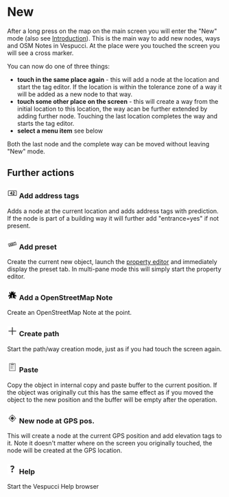 # New

After a long press on the map on the main screen you will enter the "New" mode (also see [Introduction](../en/Introduction.md)). This is the main way to add new nodes, ways and OSM Notes in Vespucci. At the place were you touched the screen you will see a cross marker.

You can now do one of three things:

* **touch in the same place again** - this will add a node at the location and start the tag editor. If the location is within the tolerance zone of a way it will be added as a new node to that way.
* **touch some other place on the screen** - this will create a way from the initial location to this location, the way acan be further extended by adding further node. Touching the last location completes the way and starts the tag editor. 
* **select a menu item** see below

Both the last node and the complete way can be moved without leaving "New" mode.

## Further actions  

### ![Address](../images/address.png) Add address tags

Adds a node at the current location and adds address tags with prediction. If the node is part of a building way it will further add "entrance=yes" if not present.

### ![Preset](../images/tag_menu_preset.png) Add preset

Create the current new object, launch the [property editor](PropertyEditor) and immediately display the preset tab. In multi-pane mode this will simply start the property editor.

### ![Bug](../images/tag_menu_bug.png) Add a OpenStreetMap Note

Create an OpenStreetMap Note at the point.

### ![Append](../images/tag_menu_append.png) Create path 

Start the path/way creation mode, just as if you had touch the screen again.

### ![Paste](../images/ic_menu_paste_holo_light.png) Paste

Copy the object in internal copy and paste buffer to the current position. If the object was originally cut this has the same effect as if you moved the object to the new position and the buffer will be empty after the operation. 

### ![GPS](../images/menu_gps.png) New node at GPS pos.

This will create a node at the current GPS position and add elevation tags to it. Note it doesn't matter where on the screen you originally touched, the node will be created at the GPS location.

### ![Help](../images/menu_help.png) Help

Start the Vespucci Help browser
